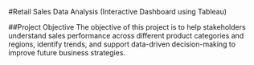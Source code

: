 #Retail Sales Data Analysis (Interactive Dashboard using Tableau)

##Project Objective
The objective of this project is to help stakeholders understand sales performance across different product categories and regions, identify trends, and support data-driven decision-making to improve future business strategies.
